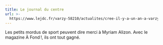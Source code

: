 ```yaml
---
title: Le journal du centre
url: >-
  https://www.lejdc.fr/varzy-58210/actualites/cree-il-y-a-un-an-a-varzy-par-myriam-alizon-le-magazine-de-sport-pour-les-7-11-ans-a-fond-fait-un-tabac_14356910/
---
```


Les petits mordus de sport peuvent dire merci à Myriam Alizon. Avec le magazine À Fond !, ils ont tout gagné.

